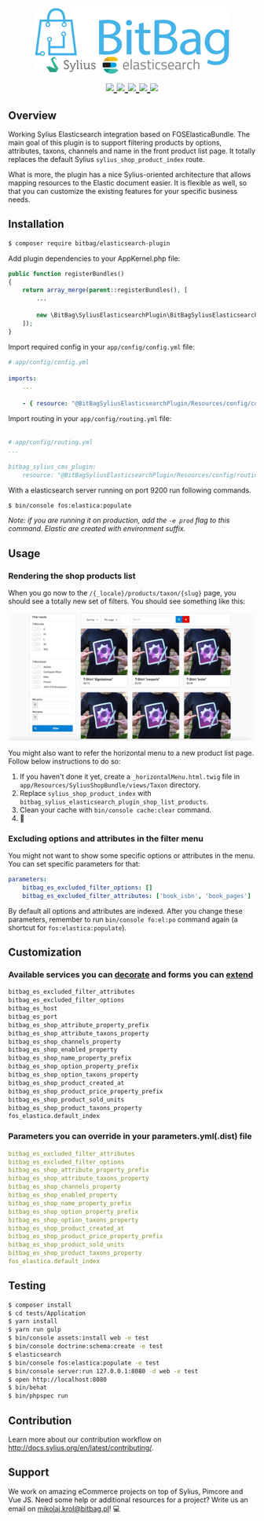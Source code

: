 <h1 align="center">
    <a href="http://bitbag.shop" target="_blank">
        <img src="https://raw.githubusercontent.com/bitbager/BitBagCommerceAssets/master/SyliusElasticsearchPlugin.png" />
    </a>
    <br />
    <a href="https://packagist.org/packages/bitbag/elasticsearch-plugin" title="License" target="_blank">
        <img src="https://img.shields.io/packagist/l/bitbag/elasticsearch-plugin.svg" />
    </a>
    <a href="https://packagist.org/packages/bitbag/elasticsearch-plugin" title="Version" target="_blank">
        <img src="https://img.shields.io/packagist/v/bitbag/elasticsearch-plugin.svg" />
    </a>
    <a href="http://travis-ci.org/BitBagCommerce/SyliusElasticsearchPlugin" title="Build status" target="_blank">
        <img src="https://img.shields.io/travis/BitBagCommerce/SyliusElasticsearchPlugin/master.svg" />
    </a>
    <a href="https://scrutinizer-ci.com/g/BitBagCommerce/SyliusElasticsearchPlugin/" title="Scrutinizer" target="_blank">
        <img src="https://img.shields.io/scrutinizer/g/BitBagCommerce/SyliusElasticsearchPlugin.svg" />
    </a>
    <a href="https://packagist.org/packages/bitbag/elasticsearch-plugin" title="Total Downloads" target="_blank">
        <img src="https://poser.pugx.org/bitbag/elasticsearch-plugin/downloads" />
    </a>
</h1>

## Overview

Working Sylius Elasticsearch integration based on FOSElasticaBundle. The main goal of this plugin is to support filtering products by 
options, attributes, taxons, channels and name in the front product list page. It totally replaces the default Sylius `sylius_shop_product_index`
route.

What is more, the plugin has a nice Sylius-oriented architecture that allows mapping resources to the Elastic document easier. It is flexible as well,
so that you can customize the existing features for your specific business needs.   

## Installation
```bash
$ composer require bitbag/elasticsearch-plugin
```
    
Add plugin dependencies to your AppKernel.php file:
```php
public function registerBundles()
{
    return array_merge(parent::registerBundles(), [
        ...
        
        new \BitBag\SyliusElasticsearchPlugin\BitBagSyliusElasticsearchPlugin(),
    ]);
}
```

Import required config in your `app/config/config.yml` file:

```yaml
# app/config/config.yml

imports:
    ...
    
    - { resource: "@BitBagSyliusElasticsearchPlugin/Resources/config/config.yml" }
```

Import routing in your `app/config/routing.yml` file:

```yaml

# app/config/routing.yml
...

bitbag_sylius_cms_plugin:
    resource: "@BitBagSyliusElasticsearchPlugin/Resources/config/routing.yml"
```

With a elasticsearch server running on port 9200 run following commands. 
```
$ bin/console fos:elastica:populate
```

*Note: if you are running it on production, add the `-e prod` flag to this command. Elastic are created with environment suffix.*

## Usage

### Rendering the shop products list

When you go now to the `/{_locale}/products/taxon/{slug}` page, you should see a totally new set of filters. You should see something like this:

<div align="center">
    <img src="https://raw.githubusercontent.com/bitbager/BitBagCommerceAssets/master/BitBagElasticesearchProductIndex.jpg" />
</div>


You might also want to refer the horizontal menu to a new product list page. Follow below instructions to do so:

1. If you haven't done it yet, create a `_horizontalMenu.html.twig` file in `app/Resources/SyliusShopBundle/views/Taxon` directory.
2. Replace `sylius_shop_product_index` with `bitbag_sylius_elasticsearch_plugin_shop_list_products`.
3. Clean your cache with `bin/console cache:clear` command.
4. :tada:

### Excluding options and attributes in the filter menu

You might not want to show some specific options or attributes in the menu. You can set specific parameters for that:

```yml
parameters:
    bitbag_es_excluded_filter_options: []
    bitbag_es_excluded_filter_attributes: ['book_isbn', 'book_pages']
```

By default all options and attributes are indexed. After you change these parameters, remember to run `bin/console fo:el:po` command again
(a shortcut for `fos:elastica:populate`).


## Customization

### Available services you can [decorate](https://symfony.com/doc/current/service_container/service_decoration.html) and forms you can [extend](http://symfony.com/doc/current/form/create_form_type_extension.html)

```bash
bitbag_es_excluded_filter_attributes                                      ["book_isbn","book_pages"]                                                                                                  
bitbag_es_excluded_filter_options                                         []                                                                                                                          
bitbag_es_host                                                            localhost                                                                                                                   
bitbag_es_port                                                            9200                                                                                                                        
bitbag_es_shop_attribute_property_prefix                                  attribute                                                                                                                   
bitbag_es_shop_attribute_taxons_property                                  attribute_taxons                                                                                                            
bitbag_es_shop_channels_property                                          channels                                                                                                                    
bitbag_es_shop_enabled_property                                           enabled                                                                                                                     
bitbag_es_shop_name_property_prefix                                       name                                                                                                                        
bitbag_es_shop_option_property_prefix                                     option                                                                                                                      
bitbag_es_shop_option_taxons_property                                     option_taxons                                                                                                               
bitbag_es_shop_product_created_at                                         product_created_at                                                                                                          
bitbag_es_shop_product_price_property_prefix                              price                                                                                                                       
bitbag_es_shop_product_sold_units                                         sold_units                                                                                                                  
bitbag_es_shop_product_taxons_property                                    product_taxons                                                                                                              
fos_elastica.default_index                                                bitbag_shop_product
```

### Parameters you can override in your parameters.yml(.dist) file

```yml
bitbag_es_excluded_filter_attributes                                      []                                                                                                  
bitbag_es_excluded_filter_options                                         []                                                                                                                          
bitbag_es_shop_attribute_property_prefix                                  attribute                                                                                                                   
bitbag_es_shop_attribute_taxons_property                                  attribute_taxons                                                                                                            
bitbag_es_shop_channels_property                                          channels                                                                                                                    
bitbag_es_shop_enabled_property                                           enabled                                                                                                                     
bitbag_es_shop_name_property_prefix                                       name                                                                                                                        
bitbag_es_shop_option_property_prefix                                     option                                                                                                                      
bitbag_es_shop_option_taxons_property                                     option_taxons                                                                                                               
bitbag_es_shop_product_created_at                                         product_created_at                                                                                                          
bitbag_es_shop_product_price_property_prefix                              price                                                                                                                       
bitbag_es_shop_product_sold_units                                         sold_units                                                                                                                  
bitbag_es_shop_product_taxons_property                                    product_taxons                                                                                                              
fos_elastica.default_index                                                bitbag_shop_product    
```

## Testing
```bash
$ composer install
$ cd tests/Application
$ yarn install
$ yarn run gulp
$ bin/console assets:install web -e test
$ bin/console doctrine:schema:create -e test
$ elasticsearch 
$ bin/console fos:elastica:populate -e test
$ bin/console server:run 127.0.0.1:8080 -d web -e test
$ open http://localhost:8080
$ bin/behat
$ bin/phpspec run
```

## Contribution

Learn more about our contribution workflow on http://docs.sylius.org/en/latest/contributing/.

## Support

We work on amazing eCommerce projects on top of Sylius, Pimcore and Vue JS. Need some help or additional resources for a project?
Write us an email on mikolaj.krol@bitbag.pl! :computer:
